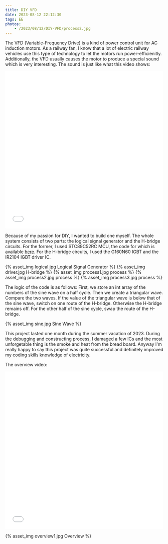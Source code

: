 ```yaml
---
title: DIY VFD
date: 2023-08-12 22:12:30
tags: EE
photos:
    - /2023/08/12/DIY-VFD/process2.jpg
---
```


The VFD (Variable-Frequency Drive) is a kind of power control unit for AC induction motors. As a railway fan, I know that a lot of electric railway vehicles use this type of technology to let the motors run power-efficienitly. Additionally, the VFD usually causes the motor to produce a special sound which is very interesting. The sound is just like what this video shows:

<iframe src="//player.bilibili.com/player.html?isOutside=true&aid=413224031&bvid=BV1cV411C74b&cid=190538884&p=1&high_quality=1&danmaku=0" allowfullscreen="allowfullscreen" width="100%" height="500" scrolling="no" frameborder="0" sandbox="allow-top-navigation allow-same-origin allow-forms allow-scripts"></iframe>

Because of my passion for DIY, I wanted to build one myself. The whole system consists of two parts: the logical signal generator and the H-bridge circuits. For the former, I used STC89C52RC MCU, the code for which is available [here](https://github.com/Arch-Jason/8051-vvvf). For the H-bridge circuits, I used the G160N60 IGBT and the IR2104 IGBT driver IC.

{% asset_img logical.jpg Logical Signal Generator %}
{% asset_img driver.jpg H-bridge %}
{% asset_img process1.jpg process %}
{% asset_img process2.jpg process %}
{% asset_img process3.jpg process %}

The logic of the code is as follows: First, we store an int array of the numbers of the sine wave on a half cycle. Then we create a triangular wave. Compare the two waves. If the value of the triangular wave is below that of the sine wave, switch on one route of the H-bridge. Otherwise the H-bridge remains off. For the other half of the sine cycle, swap the route of the H-bridge.

{% asset_img sine.jpg Sine Wave %}

This project lasted one month during the summer vacation of 2023. During the debugging and constructing process, I damaged a few ICs and the most unforgetable thing is the smoke and heat from the bread board. Anyway I'm really happy to say this project was quite successful and definitely improved my coding skills knowledge of electricity.

The overview video:

<iframe src="//player.bilibili.com/player.html?isOutside=true&aid=489743181&bvid=BV1nN411z7oj&cid=1231236589&p=1&high_quality=1&danmaku=0" allowfullscreen="allowfullscreen" width="100%" height="500" scrolling="no" frameborder="0" sandbox="allow-top-navigation allow-same-origin allow-forms allow-scripts"></iframe>

{% asset_img overview1.jpg Overview %}